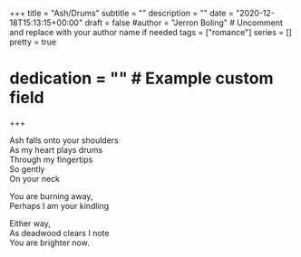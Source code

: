 +++
title = "Ash/Drums"
subtitle = ""
description = ""
date = "2020-12-18T15:13:15+00:00"
draft = false
#author = "Jerron Boling" # Uncomment and replace with your author name if needed
tags = ["romance"]
series = []
pretty = true
# dedication = "" # Example custom field
+++

Ash falls onto your shoulders  
As my heart plays drums   
Through my fingertips   
So gently  
On your neck

You are burning away,  
Perhaps I am your kindling

Either way,  
As deadwood clears I note  
You are brighter now. 

